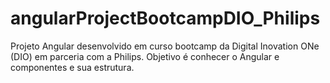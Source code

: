 # angularProjectBootcampDIO_Philips

Projeto Angular desenvolvido em curso bootcamp da Digital Inovation ONe (DIO) em parceria com a Philips.
Objetivo é conhecer o Angular e componentes e sua estrutura.
